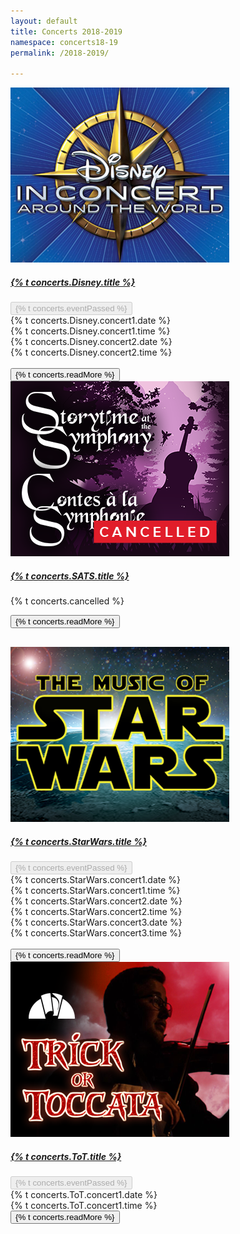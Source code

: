 ```yaml
---
layout: default
title: Concerts 2018-2019
namespace: concerts18-19
permalink: /2018-2019/

---
```


<div class="content main container-fluid">
    <div class="concert">
        <div class="row">
            <div class="col-lg-3">
                <a href="{{ site.baseurl }}/2018-2019/Disney" target="_blank"><img title="{% t concerts.Disney.title %}" alt="{% t concerts.Disney.title %}" class="concert-detail" src="/assets/img/concerts-full/DICDetail.png"/></a>
            </div>
            <div class="col-lg-9 concert-info">
                <div class="row">
                    <div class="col-md-8">
                        <a href="{{ site.baseurl }}/2018-2019/Disney" target="_blank"><h5 class="concert-title">{% t concerts.Disney.title %}</h5></a>
                    </div>
                    <div class="col-md ticket">
                        <button class="btn btn-maroon btn-block" disabled>{% t concerts.eventPassed %}</button>
                    </div>
                </div>
                <div class="concert-description">
                    <div class="row">
                        <div class="col-md-4">
                            <i class="far fa-calendar-alt"></i> {% t concerts.Disney.concert1.date %}
                        </div>
                        <div class="col-md-4">
                            <i class="far fa-clock"></i> {% t concerts.Disney.concert1.time %}<br>
                        </div>
                    </div>
                    <div class="row">
                        <div class="col-md-4">
                            <i class="far fa-calendar-alt"></i> {% t concerts.Disney.concert2.date %}
                        </div>
                        <div class="col-md-4">
                            <i class="far fa-clock"></i> {% t concerts.Disney.concert2.time %}<br><br>
                        </div>
                    </div>
                </div>
                <button class="btn btn-outline-maroon read-more" onclick="location.href='Disney.html';">{% t concerts.readMore %}</button>
            </div>
        </div>
    </div>
    <div class="concert">
        <div class="row">
            <div class="col-lg-3">
                <a href="SATS.html" target="_blank"><img title="{% t concerts.SATS.title %}" alt="{% t concerts.SATS.title %}" class="concert-detail" src="/assets/img/concerts-full/SATSDetail.png"/></a>
            </div>
            <div class="col-lg-9 concert-info">
                <div class="row">
                    <div class="col-md-8">
                        <a href="SATS.html" target="_blank"><h5 class="concert-title">{% t concerts.SATS.title %}</h5></a>
                    </div>
                    <div class="col-md">
                        <!-- <a href="#" class="btn btn-maroon btn-block">{% t concerts.buyTickets %}</a> -->
                    </div>
                </div>
                <div class="concert-description" style="padding-bottom: 30px;">
                    <div class="row">
                        <div class="col-md">
                            <p>{% t concerts.cancelled %}</p>
                        </div>
                    </div>
                    <button class="btn btn-outline-maroon read-more" onclick="location.href='SATS.html';">{% t concerts.readMore %}</button>
                </div>
            </div>
        </div>
    </div>
    <div class="concert">
        <div class="row">
            <div class="col-lg-3">
                <a href="StarWars.html" target="_blank"><img title="{% t concerts.StarWars.title %}" alt="{% t concerts.StarWars.title %}" class="concert-detail" src="/assets/img/concerts-full/StarWarsDetail.png"/></a>
            </div>
            <div class="col-lg-9 concert-info">
                <div class="row">
                    <div class="col-md-8">
                        <a href="StarWars.html" target="_blank"><h5 class="concert-title">{% t concerts.StarWars.title %}</h5></a>
                    </div>
                    <div class="col-md ticket">
                        <button class="btn btn-maroon btn-block" disabled>{% t concerts.eventPassed %}</button>
                    </div>
                </div>
                <div class="concert-description">
                    <div class="row">
                        <div class="col-md-4">
                            <i class="far fa-calendar-alt"></i> {% t concerts.StarWars.concert1.date %}
                        </div>
                        <div class="col-md-4">
                            <i class="far fa-clock"></i> {% t concerts.StarWars.concert1.time %}<br>
                        </div>
                    </div>
                    <div class="row">
                        <div class="col-md-4">
                            <i class="far fa-calendar-alt"></i> {% t concerts.StarWars.concert2.date %}
                        </div>
                        <div class="col-md-4">
                            <i class="far fa-clock"></i> {% t concerts.StarWars.concert2.time %}<br>
                        </div>
                    </div>
                    <div class="row">
                        <div class="col-md-4">
                            <i class="far fa-calendar-alt"></i> {% t concerts.StarWars.concert3.date %}
                        </div>
                        <div class="col-md-4">
                            <i class="far fa-clock"></i> {% t concerts.StarWars.concert3.time %}<br><br>
                        </div>
                    </div>
                    <button class="btn btn-outline-maroon read-more" onclick="location.href='StarWars.html';">{% t concerts.readMore %}</button>
                </div>
            </div>
        </div>
    </div>
    <div class="concert">
        <div class="row">
            <div class="col-lg-3">
                <a href="ToT.html" target="_blank"><img title="{% t concerts.ToT.title %}" alt="{% t concerts.ToT.title %}" class="concert-detail" src="/assets/img/concerts-full/ToTDetail.png"/></a>
            </div>
            <div class="col-lg-9 concert-info">
                <div class="row">
                    <div class="col-md-8">
                        <a href="ToT.html" target="_blank"><h5 class="concert-title">{% t concerts.ToT.title %}</h5></a>
                    </div>
                    <div class="col-md ticket">
                        <button class="btn btn-maroon btn-block" disabled>{% t concerts.eventPassed %}</button>
                    </div>
                </div>
                <div class="concert-description">
                    <div class="row">
                        <div class="col-md-4">
                            <i class="far fa-calendar-alt"></i> {% t concerts.ToT.concert1.date %}
                        </div>
                        <div class="col-md-4">
                            <i class="far fa-clock"></i> {% t concerts.ToT.concert1.time %}<br>
                        </div>
                    </div>
                    <button class="btn btn-outline-maroon read-more" onclick="location.href='ToT.html';">{% t concerts.readMore %}</button>
                </div>
            </div>
        </div>
    </div>
</div>